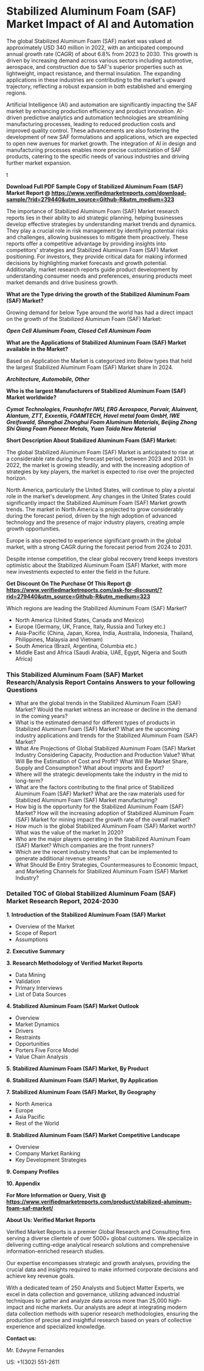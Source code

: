 <meta name="title" content="Global Stabilized Aluminum Foam (SAF) Market Impact of AI and Automation"><meta name="description" content="The global Stabilized Aluminum Foam (SAF) market was valued at approximately USD 340 million in 2022, with an anticipated compound annual growth rate (CAGR) of about 6"><meta name="title" content="Stabilized Aluminum Foam (SAF) Market Size, Share, Scope, Trends, Growth, Opportunities, Analysis, Forecast"><h1>Stabilized Aluminum Foam (SAF) Market Impact of AI and Automation</h1><p>The global Stabilized Aluminum Foam (SAF) market was valued at approximately USD 340 million in 2022, with an anticipated compound annual growth rate (CAGR) of about 6.8% from 2023 to 2030. This growth is driven by increasing demand across various sectors including automotive, aerospace, and construction due to SAF's superior properties such as lightweight, impact resistance, and thermal insulation. The expanding applications in these industries are contributing to the market's upward trajectory, reflecting a robust expansion in both established and emerging regions.</p><p>Artificial Intelligence (AI) and automation are significantly impacting the SAF market by enhancing production efficiency and product innovation. AI-driven predictive analytics and automation technologies are streamlining manufacturing processes, leading to reduced production costs and improved quality control. These advancements are also fostering the development of new SAF formulations and applications, which are expected to open new avenues for market growth. The integration of AI in design and manufacturing processes enables more precise customization of SAF products, catering to the specific needs of various industries and driving further market expansion.</p>t</p><p id="" class=""><strong>Download Full PDF Sample Copy of Stabilized Aluminum Foam (SAF) Market Report @ <a href="https://www.verifiedmarketreports.com/download-sample/?rid=279440&utm_source=Github-R&utm_medium=323" target="_blank">https://www.verifiedmarketreports.com/download-sample/?rid=279440&utm_source=Github-R&utm_medium=323</a></strong></p><p>The importance of&nbsp;Stabilized Aluminum Foam (SAF) Market research reports lies in their ability to aid strategic planning, helping businesses develop effective strategies by understanding market trends and dynamics. They play a crucial role in risk management by identifying potential risks and challenges, allowing businesses to mitigate them proactively. These reports offer a competitive advantage by providing insights into competitors' strategies and Stabilized Aluminum Foam (SAF) Market positioning. For investors, they provide critical data for making informed decisions by highlighting market forecasts and growth potential. Additionally, market research reports guide product development by understanding consumer needs and preferences, ensuring products meet market demands and drive business growth.</p><p><strong>What are the&nbsp;Type driving the growth of the Stabilized Aluminum Foam (SAF) Market?</strong></p><p id="" class="">Growing demand for below Type around the world has had a direct impact on the growth of the Stabilized Aluminum Foam (SAF) Market:</p><em><strong>Open Cell Aluminum Foam, Closed Cell Aluminum Foam</strong></em></p><strong>What are the&nbsp;Applications&nbsp;of Stabilized Aluminum Foam (SAF) Market available in the Market?</strong></p><p id="" class="">Based on Application the Market is categorized into Below types that held the largest Stabilized Aluminum Foam (SAF) Market share In 2024.</p><em><strong>Architecture, Automobile, Other</strong></em></p><strong>Who is the largest Manufacturers of Stabilized Aluminum Foam (SAF) Market worldwide?</strong></p><p><em><strong>Cymat Technologies, Fraunhofer IWU, ERG Aerospace, Porvair, Aluinvent, Alantum, ZTT, Exxentis, FOAMTECH, Havel metal foam GmbH, IWE Greifswald, Shanghai Zhonghui Foam Aluminum Materials, Beijing Zhong Shi Qiang Foam Pioneer Metals, Yuan Taida New Material</strong></em></p><p id="" class=""><strong>Short Description About Stabilized Aluminum Foam (SAF) Market:</strong></p><p>The global Stabilized Aluminum Foam (SAF) Market is anticipated to rise at a considerable rate during the forecast period, between 2023 and 2031. In 2022, the market is growing steadily, and with the increasing adoption of strategies by key players, the market is expected to rise over the projected horizon.</p><p>North America, particularly the United States, will continue to play a pivotal role in the market's development. Any changes in the United States could significantly impact the Stabilized Aluminum Foam (SAF) Market growth trends. The market in North America is projected to grow considerably during the forecast period, driven by the high adoption of advanced technology and the presence of major industry players, creating ample growth opportunities.</p><p>Europe is also expected to experience significant growth in the global market, with a strong CAGR during the forecast period from 2024 to 2031.</p><p>Despite intense competition, the clear global recovery trend keeps investors optimistic about the Stabilized Aluminum Foam (SAF) Market, with more new investments expected to enter the field in the future.</p><p id="" class=""><strong>Get Discount On The Purchase Of This Report @ <a href="https://www.verifiedmarketreports.com/ask-for-discount/?rid=279440&utm_source=Github-R&utm_medium=323" target="_blank">https://www.verifiedmarketreports.com/ask-for-discount/?rid=279440&utm_source=Github-R&utm_medium=323</a></strong></p>Which regions are leading the Stabilized Aluminum Foam (SAF) Market?</p><ul><li>North America (United States, Canada and Mexico)</li><li>Europe (Germany, UK, France, Italy, Russia and Turkey etc.)</li><li>Asia-Pacific (China, Japan, Korea, India, Australia, Indonesia, Thailand, Philippines, Malaysia and Vietnam)</li><li>South America (Brazil, Argentina, Columbia etc.)</li><li>Middle East and Africa (Saudi Arabia, UAE, Egypt, Nigeria and South Africa)</li></ul><h3 id="" class="">This Stabilized Aluminum Foam (SAF) Market Research/Analysis Report Contains Answers to your following Questions</h3><ul><li>What are the global trends in the Stabilized Aluminum Foam (SAF) Market? Would the market witness an increase or decline in the demand in the coming years?</li><li>What is the estimated demand for different types of products in Stabilized Aluminum Foam (SAF) Market? What are the upcoming industry applications and trends for the Stabilized Aluminum Foam (SAF) Market?</li><li>What Are Projections of Global Stabilized Aluminum Foam (SAF) Market Industry Considering Capacity, Production and Production Value? What Will Be the Estimation of Cost and Profit? What Will Be Market Share, Supply and Consumption? What about imports and Export?</li><li>Where will the strategic developments take the industry in the mid to long-term?</li><li>What are the factors contributing to the final price of Stabilized Aluminum Foam (SAF) Market? What are the raw materials used for Stabilized Aluminum Foam (SAF) Market manufacturing?</li><li>How big is the opportunity for the Stabilized Aluminum Foam (SAF) Market? How will the increasing adoption of Stabilized Aluminum Foam (SAF) Market for mining impact the growth rate of the overall market?</li><li>How much is the global Stabilized Aluminum Foam (SAF) Market worth? What was the value of the market In 2020?</li><li>Who are the major players operating in the Stabilized Aluminum Foam (SAF) Market? Which companies are the front runners?</li><li>Which are the recent industry trends that can be implemented to generate additional revenue streams?</li><li>What Should Be Entry Strategies, Countermeasures to Economic Impact, and Marketing Channels for Stabilized Aluminum Foam (SAF) Market Industry?</li></ul><h3 id="" class="">Detailed TOC of Global Stabilized Aluminum Foam (SAF) Market Research Report, 2024-2030</h3><p id="" class=""><strong>1. Introduction of the Stabilized Aluminum Foam (SAF) Market</strong></p><ul><li>Overview of the Market</li><li>Scope of Report</li><li>Assumptions</li></ul><p id="" class=""><strong>2. Executive Summary</strong></p><p id="" class=""><strong>3. Research Methodology of Verified Market Reports</strong></p><ul><li>Data Mining</li><li>Validation</li><li>Primary Interviews</li><li>List of Data Sources</li></ul><p id="" class=""><strong>4. Stabilized Aluminum Foam (SAF) Market Outlook</strong></p><ul><li>Overview</li><li>Market Dynamics</li><li>Drivers</li><li>Restraints</li><li>Opportunities</li><li>Porters Five Force Model</li><li>Value Chain Analysis</li></ul><p id="" class=""><strong>5. Stabilized Aluminum Foam (SAF) Market, By Product</strong></p><p id="" class=""><strong>6. Stabilized Aluminum Foam (SAF) Market, By Application</strong></p><p id="" class=""><strong>7. Stabilized Aluminum Foam (SAF) Market, By Geography</strong></p><ul><li>North America</li><li>Europe</li><li>Asia Pacific</li><li>Rest of the World</li></ul><p id="" class=""><strong>8. Stabilized Aluminum Foam (SAF) Market Competitive Landscape</strong></p><ul><li>Overview</li><li>Company Market Ranking</li><li>Key Development Strategies</li></ul><p id="" class=""><strong>9. Company Profiles</strong></p><p id="" class=""><strong>10. Appendix</strong></p><p id="" class=""><strong>For More Information or Query, Visit @ <a href="https://www.verifiedmarketreports.com/product/stabilized-aluminum-foam-saf-market/" target="_blank">https://www.verifiedmarketreports.com/product/stabilized-aluminum-foam-saf-market/</a></strong></p><p id="" class=""><strong>About Us: Verified Market Reports</strong></p><p id="" class="">Verified Market Reports is a premier Global Research and Consulting firm serving a diverse clientele of over 5000+ global customers. We specialize in delivering cutting-edge analytical research solutions and comprehensive information-enriched research studies.</p><p id="" class="">Our expertise encompasses strategic and growth analyses, providing the crucial data and insights required to make informed corporate decisions and achieve key revenue goals.</p><p id="" class="">With a dedicated team of 250 Analysts and Subject Matter Experts, we excel in data collection and governance, utilizing advanced industrial techniques to gather and analyze data across more than 25,000 high-impact and niche markets. Our analysts are adept at integrating modern data collection methods with superior research methodologies, ensuring the production of precise and insightful research based on years of collective experience and specialized knowledge.</p><p id="" class=""><strong>Contact us:</strong></p><p id="" class="">Mr. Edwyne Fernandes</p><p id="" class="">US: +1(302) 551-2611</p>